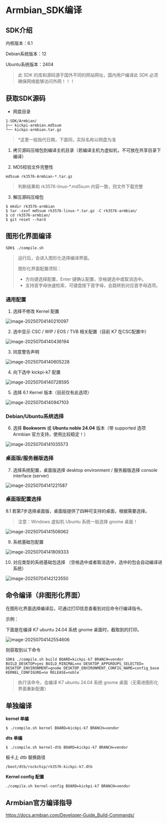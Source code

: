 # Armbian_SDK编译

## SDK介绍

内核版本：6.1

Debian系统版本：12

Ubuntu系统版本：2404

> 此 SDK 的库和源码源于国外不同的网站网址，国内用户编译此 SDK 必须确保网络能够访问外网！！！



## 获取SDK源码

* 网盘目录

```
1-SDK/Armbian/
├── kickpi-armbian.md5sum
└── kickpi-armbian.tar.gz
```

>  *这里一般指代日期，下面同，实际名称以网盘为准

1. 拷贝源码压缩包到编译主机目录（若编译主机为虚拟机，不可放在共享目录下编译）

2. MD5校验文件完整性

```
md5sum rk3576-Armbian-*.tar.gz
```

> 判断结果和 rk3576-linux-*.md5sum 内容一致，则文件下载完整

3. 解压源码压缩包

```
$ mkdir rk3576-armbian
$ tar -zxvf md5sum rk3576-linux-*.tar.gz -C rk3576-armbian/
$ cd rk3576-armbian/
$ git reset --hard
```



## 图形化界面编译

```
SDK$ ./compile.sh
```

> 运行后，会进入图形化选择编译界面。
>
> 图形化界面配置须知：
>
> * 方向键选择配置，Enter 键确认配置，空格键选中或取消选中。
> * 支持首字母快速检索，可键盘按下首字母，会跳转到对应首字母选项。

### 通用配置

1. 选择不修改 Kernel 配置

![image-20250704140210097](http://tanzhtanzh.oss-cn-shenzhen.aliyuncs.com/img/image-20250704140210097.png)

2. 选中显示 CSC / WIP / EOS / TVB 相关配置（目前 K7 在CSC配置中）

![image-20250704140436194](http://tanzhtanzh.oss-cn-shenzhen.aliyuncs.com/img/image-20250704140436194.png)

3. 同意警告声明

![image-20250704140605228](http://tanzhtanzh.oss-cn-shenzhen.aliyuncs.com/img/image-20250704140605228.png)

4. 向下选中 kickpi-k7 配置

![image-20250704140728595](http://tanzhtanzh.oss-cn-shenzhen.aliyuncs.com/img/image-20250704140728595.png)

5. 选择 6.1 Kernel 版本（目前仅有此选项）

![image-20250704140947103](http://tanzhtanzh.oss-cn-shenzhen.aliyuncs.com/img/image-20250704140947103.png)

### Debian/Ubuntu系统选择

6. 选择 **Bookworm** 或 **Ubuntu noble 24.04** 版本（带 supported 选项 Armbian 官方支持，使用比较稳定！）

![image-20250704141035573](http://tanzhtanzh.oss-cn-shenzhen.aliyuncs.com/img/image-20250704141035573.png)

### 桌面版/服务器版选择

7. 选择系统配置，桌面版选择 desktop environment / 服务器版选择 console interface (server)

![image-20250704141221587](http://tanzhtanzh.oss-cn-shenzhen.aliyuncs.com/img/image-20250704141221587.png)

### 桌面版配置选择

8.1 若第7步选择桌面版，桌面版提供了四种可支持的桌面，根据需要选择。

> 注意：Windows 虚拟机 Ubuntu 系统一般选择 gnome 桌面！

![image-20250704141508062](http://tanzhtanzh.oss-cn-shenzhen.aliyuncs.com/img/image-20250704141508062.png)

9. 系统基础包配置

![image-20250704141809333](http://tanzhtanzh.oss-cn-shenzhen.aliyuncs.com/img/image-20250704141809333.png)

10. 对应类型的系统基础包选择 （空格选中或者取消选中，选中的包会自动编译进系统）

![image-20250704142123550](http://tanzhtanzh.oss-cn-shenzhen.aliyuncs.com/img/image-20250704142123550.png)



## 命令编译（非图形化界面）

在图形化界面选择编译后，可通过打印信息查看到对应命令行编译指令。

示例：

下面是在编译 K7 ubuntu 24.04 系统 gnome 桌面时，截取到的打印。

![image-20250704142554606](http://tanzhtanzh.oss-cn-shenzhen.aliyuncs.com/img/image-20250704142554606.png)

则获取到以下命令

```
SDK$ ./compile.sh build BOARD=kickpi-k7 BRANCH=vendor BUILD_DESKTOP=yes BUILD_MINIMAL=no DESKTOP_APPGROUPS_SELECTED= DESKTOP_ENVIRONMENT=gnome DESKTOP_ENVIRONMENT_CONFIG_NAME=config_base KERNEL_CONFIGURE=no RELEASE=noble 
```

> 执行该命令，会编译 K7 ubuntu 24.04 系统 gnome 桌面（无需进图形化界面重新配置）



## 单独编译

**kernel 单编**

```
$ ./compile.sh kernel BOARD=kickpi-k7 BRANCH=vendor
```



**dts 单编**

```
$ ./compile.sh kernel-dtb BOARD=kickpi-k7 BRANCH=vendor
```

板卡上 dtb 替换路径

```
/boot/dtb/rockchip/rk3576-kickpi-k7.dtb
```



**Kernel config 配置**

```
./compile.sh kernel-config BOARD=kickpi-k7 BRANCH=vendor
```



## **Armbian官方编译指导**

https://docs.armbian.com/Developer-Guide_Build-Commands/